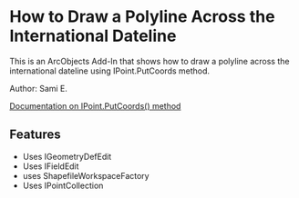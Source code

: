 # How to Draw a Polyline Across the International Dateline

This is an ArcObjects Add-In that shows how to draw a polyline across the international dateline using IPoint.PutCoords method.

Author: Sami E.

[Documentation on IPoint.PutCoords() method](http://help.arcgis.com/en/sdk/10.0/arcobjects_net/componenthelp/index.html#//002m00000295000000)


## Features

* Uses IGeometryDefEdit
* Uses IFieldEdit
* uses ShapefileWorkspaceFactory
* Uses IPointCollection



